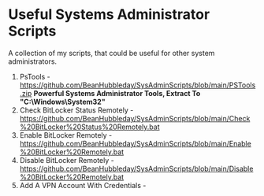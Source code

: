 # Useful Systems Administrator Scripts
A collection of my scripts, that could be useful for other system administrators.

1) PsTools - https://github.com/BeanHubbleday/SysAdminScripts/blob/main/PSTools.zip **Powerful Systems Administrator Tools, Extract To "C:\Windows\System32\"**
2) Check BitLocker Status Remotely - https://github.com/BeanHubbleday/SysAdminScripts/blob/main/Check%20BitLocker%20Status%20Remotely.bat
3) Enable BitLocker Remotely - https://github.com/BeanHubbleday/SysAdminScripts/blob/main/Enable%20BitLocker%20Remotely.bat
4) Disable BitLocker Remotely - https://github.com/BeanHubbleday/SysAdminScripts/blob/main/Disable%20BitLocker%20Remotely.bat
5) Add A VPN Account With Credentials - 
